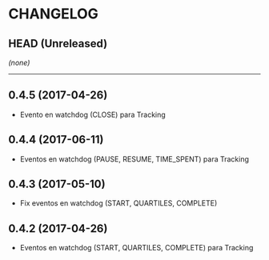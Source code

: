 CHANGELOG
=========

## HEAD (Unreleased)
_(none)_

--------------------
## 0.4.5 (2017-04-26)

* Evento en watchdog (CLOSE) para Tracking

## 0.4.4 (2017-06-11)

* Eventos en watchdog (PAUSE, RESUME, TIME_SPENT) para Tracking

## 0.4.3 (2017-05-10)

* Fix eventos en watchdog (START, QUARTILES, COMPLETE)

## 0.4.2 (2017-04-26)

* Eventos en watchdog (START, QUARTILES, COMPLETE) para Tracking